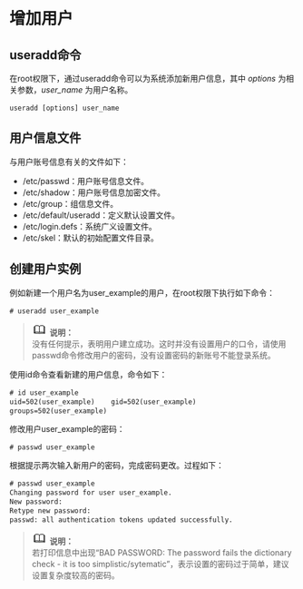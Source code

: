 # 增加用户<a name="ZH-CN_TOPIC_0229622747"></a>

## useradd命令<a name="zh-cn_topic_0151921027_s11c439e7f97c41bcb54c2dfa86a6da72"></a>

在root权限下，通过useradd命令可以为系统添加新用户信息，其中  _options_  为相关参数，_user\_name_  为用户名称。

```
useradd [options] user_name
```

## 用户信息文件<a name="zh-cn_topic_0151921027_s68e83f5c1af5415cb6a505f1a80a4bf2"></a>

与用户账号信息有关的文件如下：

-   /etc/passwd：用户账号信息文件。
-   /etc/shadow：用户账号信息加密文件。
-   /etc/group：组信息文件。
-   /etc/default/useradd：定义默认设置文件。
-   /etc/login.defs：系统广义设置文件。
-   /etc/skel：默认的初始配置文件目录。

## 创建用户实例<a name="zh-cn_topic_0151921027_s2bad5f04f3dc4c7db52b9d5d24649268"></a>

例如新建一个用户名为user\_example的用户，在root权限下执行如下命令：

```
# useradd user_example
```

>![](public_sys-resources/icon-note.gif) **说明：**   
>没有任何提示，表明用户建立成功。这时并没有设置用户的口令，请使用passwd命令修改用户的密码，没有设置密码的新账号不能登录系统。  

使用id命令查看新建的用户信息，命令如下：

```
# id user_example
uid=502(user_example)    gid=502(user_example)    groups=502(user_example)
```

修改用户user\_example的密码：

```
# passwd user_example
```

根据提示两次输入新用户的密码，完成密码更改。过程如下：

```
# passwd user_example
Changing password for user user_example.
New password:
Retype new password:
passwd: all authentication tokens updated successfully.
```

>![](public_sys-resources/icon-note.gif) **说明：**   
>若打印信息中出现“BAD PASSWORD: The password fails the dictionary check - it is too simplistic/sytematic”，表示设置的密码过于简单，建议设置复杂度较高的密码。  

